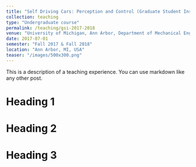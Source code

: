 ```yaml
---
title: "Self Driving Cars: Perception and Control (Graduate Student Instructor)"
collection: teaching
type: "Undergraduate course"
permalink: /teaching/gsi-2017-2018
venue: "University of Michigan, Ann Arbor, Department of Mechanical Engineering"
date: 2017-07-01
semester: "Fall 2017 & Fall 2018"
location: "Ann Arbor, MI, USA"
teaser: "/images/500x300.png"
---
```


This is a description of a teaching experience. You can use markdown like any other post.

Heading 1
======

Heading 2
======

Heading 3
======
